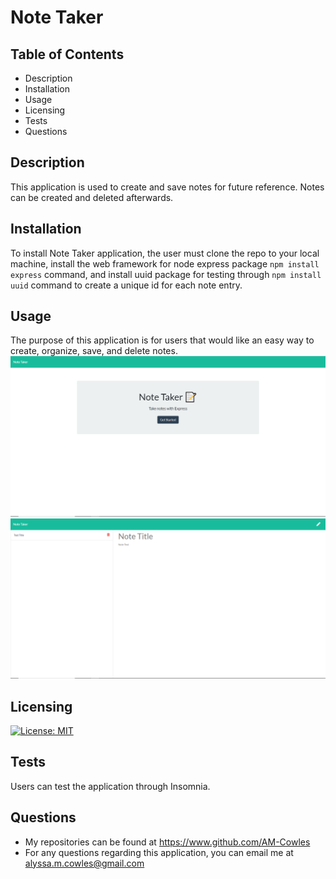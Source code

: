 # Note Taker
## Table of Contents
* Description
* Installation
* Usage
* Licensing
* Tests
* Questions
## Description
This application is used to create and save notes for future reference. Notes can be created and deleted afterwards.
## Installation
To install Note Taker application, the user must clone the repo to your local machine, install the web framework for node express package `npm install express` command, and install uuid package for testing through `npm install uuid` command to create a unique id for each note entry.
## Usage
The purpose of this application is for users that would like an easy way to create, organize, save, and delete notes.
![Picture of Note-Taker Main Screen](./Assets/Note-Taker-Main.PNG)
![Picture of Note-Taker Notes Screen](./Assets/Note-Taker-Notes.PNG)
## Licensing
[![License: MIT](https://img.shields.io/badge/License-MIT-blue.svg)](https://opensource.org/licenses/MIT)
## Tests
Users can test the application through Insomnia.
## Questions
* My repositories can be found at https://www.github.com/AM-Cowles
* For any questions regarding this application, you can email me at alyssa.m.cowles@gmail.com